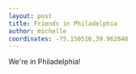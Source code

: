 ```yaml
---
layout: post
title: Friends in Philadelphia
author: michelle
coordinates: -75.150516,39.962848
---
```


We're in Philadelphia!